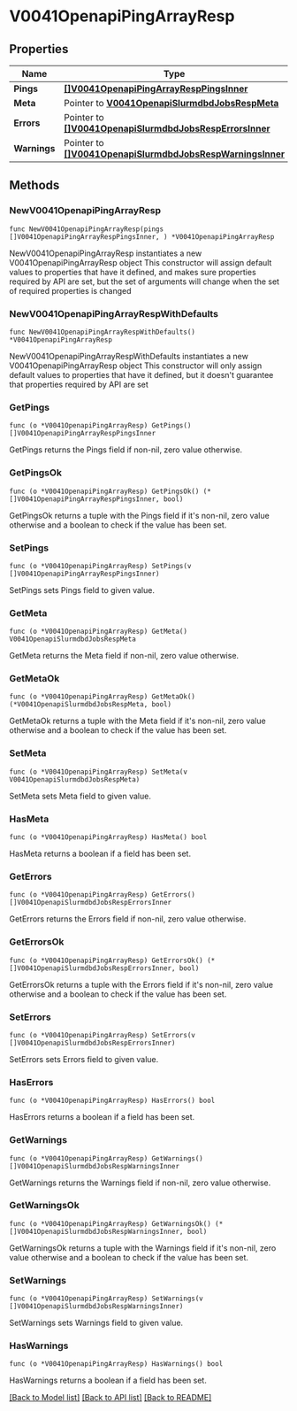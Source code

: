 # V0041OpenapiPingArrayResp

## Properties

Name | Type | Description | Notes
------------ | ------------- | ------------- | -------------
**Pings** | [**[]V0041OpenapiPingArrayRespPingsInner**](V0041OpenapiPingArrayRespPingsInner.md) | pings | 
**Meta** | Pointer to [**V0041OpenapiSlurmdbdJobsRespMeta**](V0041OpenapiSlurmdbdJobsRespMeta.md) |  | [optional] 
**Errors** | Pointer to [**[]V0041OpenapiSlurmdbdJobsRespErrorsInner**](V0041OpenapiSlurmdbdJobsRespErrorsInner.md) | Query errors | [optional] 
**Warnings** | Pointer to [**[]V0041OpenapiSlurmdbdJobsRespWarningsInner**](V0041OpenapiSlurmdbdJobsRespWarningsInner.md) | Query warnings | [optional] 

## Methods

### NewV0041OpenapiPingArrayResp

`func NewV0041OpenapiPingArrayResp(pings []V0041OpenapiPingArrayRespPingsInner, ) *V0041OpenapiPingArrayResp`

NewV0041OpenapiPingArrayResp instantiates a new V0041OpenapiPingArrayResp object
This constructor will assign default values to properties that have it defined,
and makes sure properties required by API are set, but the set of arguments
will change when the set of required properties is changed

### NewV0041OpenapiPingArrayRespWithDefaults

`func NewV0041OpenapiPingArrayRespWithDefaults() *V0041OpenapiPingArrayResp`

NewV0041OpenapiPingArrayRespWithDefaults instantiates a new V0041OpenapiPingArrayResp object
This constructor will only assign default values to properties that have it defined,
but it doesn't guarantee that properties required by API are set

### GetPings

`func (o *V0041OpenapiPingArrayResp) GetPings() []V0041OpenapiPingArrayRespPingsInner`

GetPings returns the Pings field if non-nil, zero value otherwise.

### GetPingsOk

`func (o *V0041OpenapiPingArrayResp) GetPingsOk() (*[]V0041OpenapiPingArrayRespPingsInner, bool)`

GetPingsOk returns a tuple with the Pings field if it's non-nil, zero value otherwise
and a boolean to check if the value has been set.

### SetPings

`func (o *V0041OpenapiPingArrayResp) SetPings(v []V0041OpenapiPingArrayRespPingsInner)`

SetPings sets Pings field to given value.


### GetMeta

`func (o *V0041OpenapiPingArrayResp) GetMeta() V0041OpenapiSlurmdbdJobsRespMeta`

GetMeta returns the Meta field if non-nil, zero value otherwise.

### GetMetaOk

`func (o *V0041OpenapiPingArrayResp) GetMetaOk() (*V0041OpenapiSlurmdbdJobsRespMeta, bool)`

GetMetaOk returns a tuple with the Meta field if it's non-nil, zero value otherwise
and a boolean to check if the value has been set.

### SetMeta

`func (o *V0041OpenapiPingArrayResp) SetMeta(v V0041OpenapiSlurmdbdJobsRespMeta)`

SetMeta sets Meta field to given value.

### HasMeta

`func (o *V0041OpenapiPingArrayResp) HasMeta() bool`

HasMeta returns a boolean if a field has been set.

### GetErrors

`func (o *V0041OpenapiPingArrayResp) GetErrors() []V0041OpenapiSlurmdbdJobsRespErrorsInner`

GetErrors returns the Errors field if non-nil, zero value otherwise.

### GetErrorsOk

`func (o *V0041OpenapiPingArrayResp) GetErrorsOk() (*[]V0041OpenapiSlurmdbdJobsRespErrorsInner, bool)`

GetErrorsOk returns a tuple with the Errors field if it's non-nil, zero value otherwise
and a boolean to check if the value has been set.

### SetErrors

`func (o *V0041OpenapiPingArrayResp) SetErrors(v []V0041OpenapiSlurmdbdJobsRespErrorsInner)`

SetErrors sets Errors field to given value.

### HasErrors

`func (o *V0041OpenapiPingArrayResp) HasErrors() bool`

HasErrors returns a boolean if a field has been set.

### GetWarnings

`func (o *V0041OpenapiPingArrayResp) GetWarnings() []V0041OpenapiSlurmdbdJobsRespWarningsInner`

GetWarnings returns the Warnings field if non-nil, zero value otherwise.

### GetWarningsOk

`func (o *V0041OpenapiPingArrayResp) GetWarningsOk() (*[]V0041OpenapiSlurmdbdJobsRespWarningsInner, bool)`

GetWarningsOk returns a tuple with the Warnings field if it's non-nil, zero value otherwise
and a boolean to check if the value has been set.

### SetWarnings

`func (o *V0041OpenapiPingArrayResp) SetWarnings(v []V0041OpenapiSlurmdbdJobsRespWarningsInner)`

SetWarnings sets Warnings field to given value.

### HasWarnings

`func (o *V0041OpenapiPingArrayResp) HasWarnings() bool`

HasWarnings returns a boolean if a field has been set.


[[Back to Model list]](../README.md#documentation-for-models) [[Back to API list]](../README.md#documentation-for-api-endpoints) [[Back to README]](../README.md)


